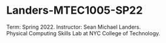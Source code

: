 # Landers-MTEC1005-SP22
Term: Spring 2022.
Instructor: Sean Michael Landers.  
Physical Computing Skills Lab at NYC College of Technology. 
